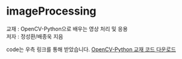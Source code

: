 # imageProcessing

교재 : OpenCV-Python으로 배우는 영상 처리 및 응용  
저자 : 정성환/배종욱 지음

code는 우측 링크를 통해 받았습니다.
[OpenCV-Python 교재 코드 다운로드](https://www.booksr.co.kr/product/opencv-python%EC%9C%BC%EB%A1%9C-%EB%B0%B0%EC%9A%B0%EB%8A%94-%EC%98%81%EC%83%81%EC%B2%98%EB%A6%AC-%EB%B0%8F-%EC%9D%91%EC%9A%A9/)

